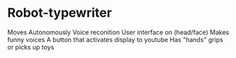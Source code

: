 # Robot-typewriter

Moves Autonomously 
Voice reconition 
User interface on (head/face)
Makes funny voices
A button that activates display to youtube
Has "hands" grips or picks up toys
